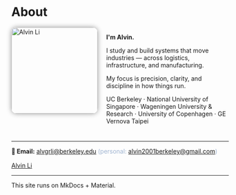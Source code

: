 <style>
.hero {
  display: flex;
  flex-wrap: wrap;
  align-items: flex-start;
  gap: 20px;
  margin-bottom: 24px;
}
.hero img {
  width: 200px;
  border-radius: 12px;
  box-shadow: 0 0 12px rgba(0,0,0,0.4);
}
.hero-text {
  flex: 1;
  min-width: 240px;
}
.linkedin-badge {
  margin-top: 16px;
}
@media (max-width: 768px) {
  .hero {
    flex-direction: column;
    align-items: center;
    text-align: center;
  }
  .hero img {
    width: 60%;
    margin-bottom: 16px;
  }
  .hero-text {
    text-align: center;
  }
  .linkedin-badge {
    display: flex;
    justify-content: center;
  }
}
</style>

# About

<div class="hero">
  <img src="/alvin-site/JPG_VID/innotrans.jpg" alt="Alvin Li">
  <div class="hero-text">
    <p><strong>I'm Alvin.</strong></p>
    <p>I study and build systems that move industries — across logistics, infrastructure, and manufacturing.</p>
    <p>My focus is precision, clarity, and discipline in how things run.</p>
    <p>UC Berkeley · National University of Singapore · Wageningen University & Research · University of Copenhagen · GE Vernova Taipei</p>
  </div>
</div>

---

<p>
  <strong>📧 Email:</strong>
  <a href="mailto:alvgrli@berkeley.edu">alvgrli@berkeley.edu</a>
  <span style="color:#9fb4d1;">(personal:
  <a href="mailto:alvin2001berkeley@gmail.com">alvin2001berkeley@gmail.com</a>)</span>
</p>

<div class="linkedin-badge">
  <div class="badge-base LI-profile-badge" data-locale="en_US" data-size="large" data-theme="dark" data-type="HORIZONTAL" data-vanity="alvin-li-596a3316a" data-version="v1">
    <a class="badge-base__link LI-simple-link" href="https://sg.linkedin.com/in/alvin-li-596a3316a?trk=profile-badge">Alvin Li</a>
  </div>
</div>

<script src="https://platform.linkedin.com/badges/js/profile.js" async defer></script>

---

This site runs on MkDocs + Material.
